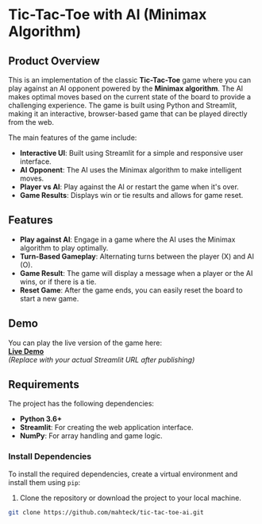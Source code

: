 # Tic-Tac-Toe with AI (Minimax Algorithm)

## Product Overview

This is an implementation of the classic **Tic-Tac-Toe** game where you can play against an AI opponent powered by the **Minimax algorithm**. The AI makes optimal moves based on the current state of the board to provide a challenging experience. The game is built using Python and Streamlit, making it an interactive, browser-based game that can be played directly from the web.

The main features of the game include:
- **Interactive UI**: Built using Streamlit for a simple and responsive user interface.
- **AI Opponent**: The AI uses the Minimax algorithm to make intelligent moves.
- **Player vs AI**: Play against the AI or restart the game when it's over.
- **Game Results**: Displays win or tie results and allows for game reset.

## Features
- **Play against AI**: Engage in a game where the AI uses the Minimax algorithm to play optimally.
- **Turn-Based Gameplay**: Alternating turns between the player (X) and AI (O).
- **Game Result**: The game will display a message when a player or the AI wins, or if there is a tie.
- **Reset Game**: After the game ends, you can easily reset the board to start a new game.

## Demo

You can play the live version of the game here:  
[**Live Demo**](https://github.com/mahteck/tic-tac-toe-ai.git)  
*(Replace with your actual Streamlit URL after publishing)*

## Requirements

The project has the following dependencies:

- **Python 3.6+**
- **Streamlit**: For creating the web application interface.
- **NumPy**: For array handling and game logic.

### Install Dependencies
To install the required dependencies, create a virtual environment and install them using `pip`:

1. Clone the repository or download the project to your local machine.

```bash
git clone https://github.com/mahteck/tic-tac-toe-ai.git
